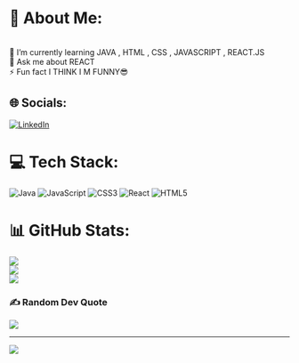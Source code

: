
# 💫 About Me:
<br>🌱 I’m currently learning  JAVA , HTML , CSS , JAVASCRIPT , REACT.JS<br>💬 Ask me about REACT<br>⚡ Fun fact I THINK I M FUNNY😎


## 🌐 Socials:
[![LinkedIn](https://img.shields.io/badge/LinkedIn-%230077B5.svg?logo=linkedin&logoColor=white)](https://linkedin.com/in/https://www.linkedin.com/in/rudra-chandra-942440172/) 

# 💻 Tech Stack:
![Java](https://img.shields.io/badge/java-%23ED8B00.svg?style=for-the-badge&logo=java&logoColor=white) ![JavaScript](https://img.shields.io/badge/javascript-%23323330.svg?style=for-the-badge&logo=javascript&logoColor=%23F7DF1E) ![CSS3](https://img.shields.io/badge/css3-%231572B6.svg?style=for-the-badge&logo=css3&logoColor=white) ![React](https://img.shields.io/badge/react-%2320232a.svg?style=for-the-badge&logo=react&logoColor=%2361DAFB) ![HTML5](https://img.shields.io/badge/html5-%23E34F26.svg?style=for-the-badge&logo=html5&logoColor=white)
# 📊 GitHub Stats:
![](https://github-readme-stats.vercel.app/api?username=Noobcoder2042&theme=dark&hide_border=false&include_all_commits=true&count_private=true)<br/>
![](https://github-readme-streak-stats.herokuapp.com/?user=Noobcoder2042&theme=dark&hide_border=false)<br/>
![](https://github-readme-stats.vercel.app/api/top-langs/?username=Noobcoder2042&theme=dark&hide_border=false&include_all_commits=true&count_private=true&layout=compact)

### ✍️ Random Dev Quote
![](https://quotes-github-readme.vercel.app/api?type=horizontal&theme=radical)

---
[![](https://visitcount.itsvg.in/api?id=Noobcoder2042&icon=0&color=0)](https://visitcount.itsvg.in)


